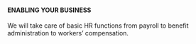 #### ENABLING YOUR BUSINESS

We will take care of basic HR functions from payroll to benefit administration to workers’ compensation.
